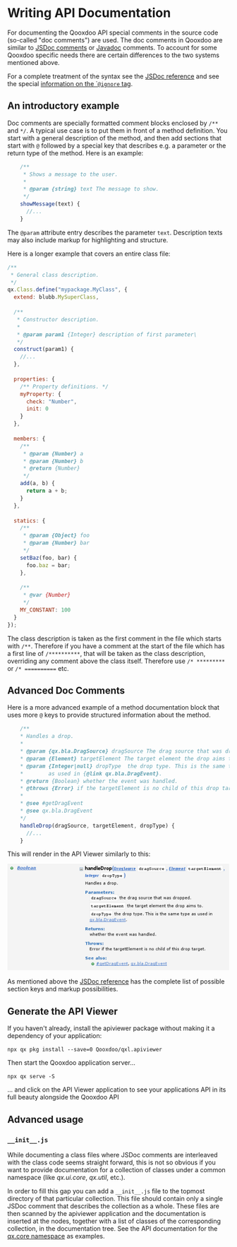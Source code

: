 # Writing API Documentation

For documenting the Qooxdoo API special comments in the source code (so-called
"doc comments") are used. The doc comments in Qooxdoo are similar to
[JSDoc comments](https://jsdoc.app/) or
[Javadoc](http://docs.oracle.com/javase/7/docs/technotes/tools/solaris/javadoc.html)
comments. To account for some Qooxdoo specific needs there are certain
differences to the two systems mentioned above.

For a complete treatment of the syntax see the
[JSDoc reference](api_jsdoc_ref.md) and see the special
[information on the \``@ignore` tag](api_jsdoc_at_ignore.md).

## An introductory example

Doc comments are specially formatted comment blocks enclosed by `/**` and `*/`.
A typical use case is to put them in front of a method definition. You start
with a general description of the method, and then add sections that start with
`@` followed by a special key that describes e.g. a parameter or the return type
of the method. Here is an example:

```javascript
    /**
     * Shows a message to the user.
     *
     * @param {string} text The message to show.
     */
    showMessage(text) {
      //...
    }
```

The `@param` attribute entry describes the parameter `text`. Description texts
may also include markup for highlighting and structure.

Here is a longer example that covers an entire class file:

```javascript
/**
 * General class description.
 */
qx.Class.define("mypackage.MyClass", {
  extend: blubb.MySuperClass,

  /**
   * Constructor description.
   *
   * @param param1 {Integer} description of first parameter\
   */
  construct(param1) {
    //...
  },

  properties: {
    /** Property definitions. */
    myProperty: {
      check: "Number",
      init: 0
    }
  },

  members: {
    /**
     * @param {Number} a
     * @param {Number} b
     * @return {Number}
     */
    add(a, b) {
      return a + b;
    }
  },

  statics: {
    /**
     * @param {Object} foo
     * @param {Number} bar
     */
    setBaz(foo, bar) {
      foo.baz = bar;
    },

    /**
     * @var {Number}
     */
    MY_CONSTANT: 100
  }
});
```

The class description is taken as the first comment in the file which starts
with `/**`. Therefore if you have a comment at the start of the file which has a
first line of `/**********`, that will be taken as the class description,
overriding any comment above the class itself. Therefore use `/* *********` or
`/* ==========` etc.

## Advanced Doc Comments

Here is a more advanced example of a method documentation block that uses more
`@` keys to provide structured information about the method.

```javascript
    /**
    * Handles a drop.
    *
    * @param {qx.bla.DragSource} dragSource The drag source that was dropped.
    * @param {Element} targetElement The target element the drop aims to.
    * @param {Integer|null} dropType  the drop type. This is the same type
    *        as used in {@link qx.bla.DragEvent}.
    * @return {Boolean} whether the event was handled.
    * @throws {Error} if the targetElement is no child of this drop target.
    *
    * @see #getDragEvent
    * @see qx.bla.DragEvent
    */
    handleDrop(dragSource, targetElement, dropType) {
      //...
    }
```

This will render in the API Viewer similarly to this:

![image](apiviewer_method.png)

As mentioned above the [JSDoc reference](api_jsdoc_ref.md) has the complete list
of possible section keys and markup possibilities.

## Generate the API Viewer

If you haven't already, install the apiviewer package without making it a
dependency of your application:

```shell script
npx qx pkg install --save=0 Qooxdoo/qxl.apiviewer
```

Then start the Qooxdoo application server...

```shell script
npx qx serve -S
```

... and click on the API Viewer application to see your applications API in its
full beauty alongside the Qooxdoo API

## Advanced usage

### `__init__.js`

While documenting a class files where JSDoc comments are interleaved with the
class code seems straight forward, this is not so obvious if you want to provide
documentation for a collection of classes under a common namespace (like
_qx.ui.core_, _qx.util_, etc.).

In order to fill this gap you can add a `__init__.js` file to the topmost
directory of that particular collection. This file should contain only a single
JSDoc comment that describes the collection as a whole. These files are then
scanned by the apiviewer application and the documentation is inserted at the
nodes, together with a list of classes of the corresponding collection, in the
documentation tree. See the API documentation for the
[qx.core namespace](apps://apiviewer/#qx.core) as examples.
